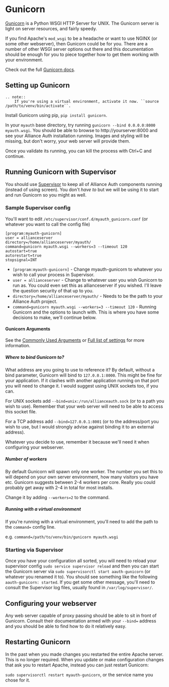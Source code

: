 # Gunicorn

[Gunicorn](http://gunicorn.org) is a Python WSGI HTTP Server for UNIX. The Gunicorn server is light on server resources, and fairly speedy.

If you find Apache's `mod_wsgi` to be a headache or want to use NGINX (or some other webserver), then Gunicorn could be for you. There are a number of other WSGI server options out there and this documentation should be enough for you to piece together how to get them working with your environment.

Check out the full [Gunicorn docs](http://docs.gunicorn.org/en/latest/index.html).

## Setting up Gunicorn

```eval_rst
.. note::
    If you're using a virtual environment, activate it now. ``source /path/to/venv/bin/activate``.
```

Install Gunicorn using pip, `pip install gunicorn`.

In your `myauth` base directory, try running `gunicorn --bind 0.0.0.0:8000 myauth.wsgi`. You should be able to browse to http://yourserver:8000 and see your Alliance Auth installation running. Images and styling will be missing, but don't worry, your web server will provide them.

Once you validate its running, you can kill the process with Ctrl+C and continue.

## Running Gunicorn with Supervisor

You should use [Supervisor](allianceauth.md#supervisor) to keep all of Alliance Auth components running (instead of using screen). You don't _have to_ but we will be using it to start and run Gunicorn so you might as well.

### Sample Supervisor config
You'll want to edit `/etc/supervisor/conf.d/myauth_gunicorn.conf` (or whatever you want to call the config file)
```
[program:myauth-gunicorn]
user = allianceserver
directory=/home/allianceserver/myauth/
command=gunicorn myauth.wsgi --workers=3 --timeout 120
autostart=true
autorestart=true
stopsignal=INT
```

- `[program:myauth-gunicorn]` - Change myauth-gunicorn to whatever you wish to call your process in Supervisor.
- `user = allianceserver` - Change to whatever user you wish Gunicorn to run as. You could even set this as allianceserver if you wished. I'll leave the question security of that up to you.
- `directory=/home/allianceserver/myauth/` - Needs to be the path to your Alliance Auth project.
- `command=gunicorn myauth.wsgi --workers=3 --timeout 120` - Running Gunicorn and the options to launch with. This is where you have some decisions to make, we'll continue below.

#### Gunicorn Arguments

See the [Commonly Used Arguments](http://docs.gunicorn.org/en/latest/run.html#commonly-used-arguments) or [Full list of settings](http://docs.gunicorn.org/en/stable/settings.html) for more information.

##### Where to bind Gunicorn to?
What address are you going to use to reference it? By default, without a bind parameter, Gunicorn will bind to `127.0.0.1:8000`. This might be fine for your application. If it clashes with another application running on that port you will need to change it. I would suggest using UNIX sockets too, if you can.
 
For UNIX sockets add `--bind=unix:/run/allianceauth.sock` (or to a path you wish to use). Remember that your web server will need to be able to access this socket file.
 
For a TCP address add `--bind=127.0.0.1:8001` (or to the address/port you wish to use, but I would strongly advise against binding it to an external address).
 
Whatever you decide to use, remember it because we'll need it when configuring your webserver.

##### Number of workers
By default Gunicorn will spawn only one worker. The number you set this to will depend on your own server environment, how many visitors you have etc. Gunicorn suggests between 2-4 workers per core. Really you could probably get away with 2-4 in total for most installs.

Change it by adding `--workers=2` to the command.

##### Running with a virtual environment
If you're running with a virtual environment, you'll need to add the path to the `command=` config line.

e.g. `command=/path/to/venv/bin/gunicorn myauth.wsgi`

### Starting via Supervisor

Once you have your configuration all sorted, you will need to reload your supervisor config `sudo service supervisor reload` and then you can start the Gunicorn server via `sudo supervisorctl start aauth-gunicorn` (or whatever you renamed it to). You should see something like the following `aauth-gunicorn: started`. If you get some other message, you'll need to consult the Supervisor log files, usually found in `/var/log/supervisor/`.


## Configuring your webserver

Any web server capable of proxy passing should be able to sit in front of Gunicorn. Consult their documentation armed with your `--bind=` address and you should be able to find how to do it relatively easy.


## Restarting Gunicorn
In the past when you made changes you restarted the entire Apache server. This is no longer required. When you update or make configuration changes that ask you to restart Apache, instead you can just restart Gunicorn:

`sudo supervisorctl restart myauth-gunicorn`, or the service name you chose for it.
